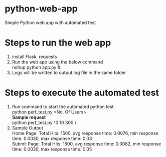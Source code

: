 # python-web-app
Simple Python web app with automated test

# Steps to run the web app
1. install Flask, requests
2. Run the web app using the below command \
   nohup python app.py &
3. Logs will be written to output.log file in the same folder

# Steps to execute the automated test
 1. Run command to start the automated python test \
    python perf_test.py <No. Of Users> <TPS> <Duration in secs> \
    **Sample request** \
    python perf_test.py 10 10 300 \
 2. Sample Output \
    Home Page: Total Hits: 1500, avg response time: 0.0076, min response time: 0.0030, max response time: 0.03 \
    Submit Page: Total Hits: 1500, avg response time: 0.0082, min response time: 0.0030, max response time: 0.05
  
